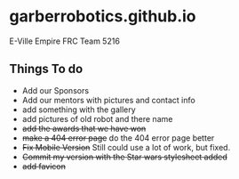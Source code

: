 # garberrobotics.github.io
E-Ville Empire FRC Team 5216


## Things To do
* Add our Sponsors
* Add our mentors with pictures and contact info
* add something with the gallery
* add pictures of old robot and there name
* ~~add the awards that we have won~~
* ~~make a 404 error page~~ do the 404 error page better
* ~~Fix Mobile Version~~ Still could use a lot of work, but fixed.
* ~~Commit my version with the Star wars stylesheet added~~
* ~~add favicon~~
